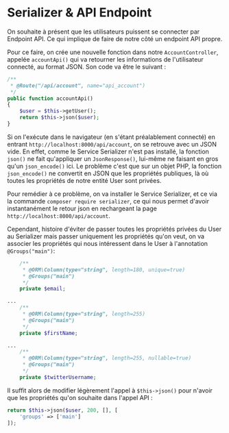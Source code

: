 # Serializer & API Endpoint

On souhaite à présent que les utilisateurs puissent se connecter par 
Endpoint API. Ce qui implique de faire de notre côté un endpoint API
propre.  

Pour ce faire, on crée une nouvelle fonction dans notre `AccountController`,
appelée `accountApi()` qui va retourner les informations de l'utilisateur 
connecté, au format JSON. Son code va être le suivant :
```PHP
/**
 * @Route("/api/account", name="api_account")
 */
public function accountApi()
{
    $user = $this->getUser();
    return $this->json($user);
}
```

Si on l'exécute dans le navigateur (en s'étant préalablement connecté)
en entrant `http://localhost:8000/api/account`, on se retrouve avec un
JSON vide. En effet, comme le Service Serializer n'est pas installé,
la fonction `json()` ne fait qu'appliquer un `JsonResponse()`, lui-même
ne faisant en gros qu'un `json_encode()` ici. Le problème c'est que 
sur un objet PHP, la fonction `json_encode()` ne convertit en JSON que les 
propriétés publiques, là où toutes les propriétés de notre entité User
sont privées.  

Pour remédier à ce problème, on va installer le Service Serializer, et ce
via la commande `composer require serializer`, ce qui nous permet d'avoir
instantanément le retour json en rechargeant la page
`http://localhost:8000/api/account`.  

Cependant, histoire d'éviter de passer toutes les propriétés privées 
du User au Serializer mais passer uniquement les propriétés qu'on veut,
on va associer les propriétés qui nous intéressent dans le User à 
l'annotation `@Groups("main")`:
```PHP
    /**
     * @ORM\Column(type="string", length=180, unique=true)
     * @Groups("main")
     */
    private $email;

...
    /**
     * @ORM\Column(type="string", length=255)
     * @Groups("main")
     */
    private $firstName;

...
    /**
     * @ORM\Column(type="string", length=255, nullable=true)
     * @Groups("main")
     */
    private $twitterUsername;
```

Il suffit alors de modifier légèrement l'appel à `$this->json()` pour 
n'avoir que les propriétés qu'on souhaite dans l'appel API :
```PHP
return $this->json($user, 200, [], [
    'groups' => ['main']
]);
```

